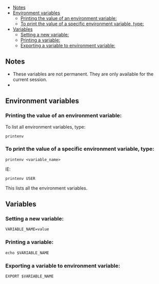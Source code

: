 

- [Notes](#notes)
- [Environment variables](#environment-variables)
  - [Printing the value of an environment variable:](#printing-the-value-of-an-environment-variable)
  - [To print the value of a specific environment variable, type:](#to-print-the-value-of-a-specific-environment-variable-type)
- [Variables](#variables)
  - [Setting a new  variable:](#setting-a-new--variable)
  - [Printing a variable:](#printing-a-variable)
  - [Exporting a variable to environment variable:](#exporting-a-variable-to-environment-variable)

## Notes

- These variables are not permanent. They are only available for the current session.
- 
## Environment variables

### Printing the value of an environment variable:
To list all environment variables, type:
```
printenv
```

### To print the value of a specific environment variable, type:
```
printenv <variable_name>
```

IE:

```
printenv USER
```

This lists all the environment variables.

## Variables

### Setting a new  variable:
```
VARIABLE_NAME=value
```
### Printing a variable:

```
echo $VARIABLE_NAME
```

### Exporting a variable to environment variable:
```
EXPORT $VARIABLE_NAME
```




